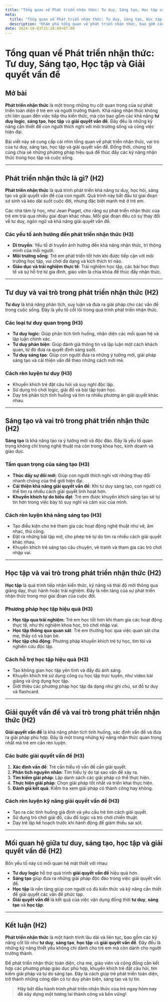 ```yaml
---
title: "Tổng quan về Phát triển nhận thức: Tư duy, Sáng tạo, Học tập và Giải quyết vấn đề"
meta:
  title: "Tổng quan về Phát triển nhận thức: Tư duy, Sáng tạo, Học tập và Giải quyết vấn đề"
  description: "Khám phá tổng quan về phát triển nhận thức, bao gồm các khía cạnh quan trọng như tư duy, sáng tạo, học tập và giải quyết vấn đề cho trẻ và người trưởng thành."
date: 2024-10-03T15:28:09+07:00
---
```


# Tổng quan về Phát triển nhận thức: Tư duy, Sáng tạo, Học tập và Giải quyết vấn đề

## **Mở bài**
**Phát triển nhận thức** là một trong những trụ cột quan trọng của sự phát triển toàn diện ở trẻ em và người trưởng thành. Khả năng nhận thức không chỉ liên quan đến việc tiếp thu kiến thức, mà còn bao gồm các khả năng **tư duy logic**, **sáng tạo**, **học tập** và **giải quyết vấn đề**. Đây đều là những kỹ năng cần thiết để con người thích nghi với môi trường sống và công việc hiện đại.  

Bài viết này sẽ cung cấp cái nhìn tổng quan về phát triển nhận thức, vai trò của tư duy, sáng tạo, học tập và giải quyết vấn đề. Đồng thời, chúng tôi cũng chia sẻ những phương pháp hiệu quả để thúc đẩy các kỹ năng nhận thức trong học tập và cuộc sống.

---

## **Phát triển nhận thức là gì? (H2)**
**Phát triển nhận thức** là quá trình phát triển khả năng tư duy, học hỏi, sáng tạo và giải quyết vấn đề của con người. Quá trình này bắt đầu từ giai đoạn sơ sinh và kéo dài suốt cuộc đời, nhưng đặc biệt mạnh mẽ ở trẻ em.  

Các nhà tâm lý học, như Jean Piaget, cho rằng sự phát triển nhận thức của trẻ em trải qua nhiều giai đoạn khác nhau. Mỗi giai đoạn đều có sự thay đổi về tư duy, ngôn ngữ và khả năng giải quyết vấn đề.  

### **Các yếu tố ảnh hưởng đến phát triển nhận thức (H3)**
- **Di truyền**: Yếu tố di truyền ảnh hưởng đến khả năng nhận thức, trí thông minh của mỗi người.  
- **Môi trường sống**: Trẻ em phát triển tốt hơn khi được tiếp cận với môi trường học tập, vui chơi đa dạng và kích thích trí não.  
- **Giáo dục và trải nghiệm thực tế**: Trải nghiệm học tập, các bài học thực tế và sự hỗ trợ từ gia đình, giáo viên là chìa khóa để thúc đẩy nhận thức.  

---

## **Tư duy và vai trò trong phát triển nhận thức (H2)**
**Tư duy** là khả năng phân tích, suy luận và đưa ra giải pháp cho các vấn đề trong cuộc sống. Đây là yếu tố cốt lõi trong quá trình phát triển nhận thức.  

### **Các loại tư duy quan trọng (H3)**
- **Tư duy logic**: Giúp phân tích tình huống, nhận diện các mối quan hệ và lập luận chính xác.  
- **Tư duy phản biện**: Giúp đánh giá thông tin và lập luận một cách khách quan, từ đó đưa ra quyết định sáng suốt.  
- **Tư duy sáng tạo**: Giúp con người đưa ra những ý tưởng mới, giải pháp sáng tạo và cải thiện vấn đề theo những cách mới mẻ.  

### **Cách rèn luyện tư duy (H3)**
- Khuyến khích trẻ đặt câu hỏi và suy nghĩ độc lập.  
- Sử dụng trò chơi logic, giải đố và bài tập toán học.  
- Dạy trẻ phân tích tình huống và tìm ra nhiều phương án giải quyết khác nhau.  

---

## **Sáng tạo và vai trò trong phát triển nhận thức (H2)**
**Sáng tạo** là khả năng tạo ra ý tưởng mới và độc đáo. Đây là yếu tố quan trọng không chỉ trong nghệ thuật mà còn trong khoa học, kinh doanh và giáo dục.  

### **Tầm quan trọng của sáng tạo (H3)**
- **Thúc đẩy sự đổi mới**: Giúp con người thích nghi với những thay đổi nhanh chóng của thế giới hiện đại.  
- **Cải thiện khả năng giải quyết vấn đề**: Khi tư duy sáng tạo, con người có thể tìm ra nhiều cách giải quyết linh hoạt hơn.  
- **Khuyến khích tự do biểu đạt**: Trẻ em được khuyến khích sáng tạo sẽ tự tin hơn trong việc bày tỏ suy nghĩ và cảm xúc của mình.  

### **Cách rèn luyện khả năng sáng tạo (H3)**
- Tạo điều kiện cho trẻ tham gia các hoạt động nghệ thuật như vẽ, âm nhạc, thủ công.  
- Đặt ra những bài tập mở, cho phép trẻ tự do tìm ra nhiều cách giải quyết khác nhau.  
- Khuyến khích trẻ sáng tạo câu chuyện, vẽ tranh và tham gia các trò chơi nhập vai.  

---

## **Học tập và vai trò trong phát triển nhận thức (H2)**
**Học tập** là quá trình tiếp nhận kiến thức, kỹ năng và thái độ mới thông qua giảng dạy, thực hành hoặc trải nghiệm. Đây là nền tảng của sự phát triển nhận thức trong mọi giai đoạn của cuộc đời.  

### **Phương pháp học tập hiệu quả (H3)**
- **Học tập qua trải nghiệm**: Trẻ em học tốt hơn khi tham gia các hoạt động thực tế, như thí nghiệm khoa học, trò chơi nhập vai.  
- **Học tập thông qua quan sát**: Trẻ em thường học qua việc quan sát cha mẹ, thầy cô và bạn bè.  
- **Học tập chủ động**: Phương pháp khuyến khích trẻ tự học, tìm tòi và nghiên cứu độc lập.  

### **Cách hỗ trợ học tập hiệu quả (H3)**
- Tạo không gian học tập yên tĩnh và đầy đủ ánh sáng.  
- Khuyến khích trẻ sử dụng công cụ học tập trực tuyến, như video bài giảng và ứng dụng học tập.  
- Giới thiệu các phương pháp học tập đa dạng như ghi chú, sơ đồ tư duy và flashcard.  

---

## **Giải quyết vấn đề và vai trò trong phát triển nhận thức (H2)**
**Giải quyết vấn đề** là khả năng phân tích tình huống, xác định vấn đề và đưa ra giải pháp phù hợp. Đây là một trong những kỹ năng nhận thức quan trọng nhất mà trẻ em cần rèn luyện.  

### **Các bước giải quyết vấn đề (H3)**
1. **Xác định vấn đề**: Trẻ cần hiểu rõ vấn đề cần giải quyết.  
2. **Phân tích nguyên nhân**: Tìm hiểu lý do tại sao vấn đề xảy ra.  
3. **Tìm kiếm giải pháp**: Lập danh sách các giải pháp có thể thực hiện.  
4. **Thực hiện giải pháp**: Chọn giải pháp tốt nhất và triển khai thực hiện.  
5. **Đánh giá kết quả**: Kiểm tra xem giải pháp có thành công hay không.  

### **Cách rèn luyện kỹ năng giải quyết vấn đề (H3)**
- Tạo ra các tình huống giả định và yêu cầu trẻ tìm cách giải quyết.  
- Sử dụng trò chơi giải đố, câu đố logic và trò chơi chiến thuật.  
- Dạy trẻ lập kế hoạch trước khi hành động để giảm thiểu sai sót.  

---

## **Mối quan hệ giữa tư duy, sáng tạo, học tập và giải quyết vấn đề (H2)**
Bốn yếu tố này có mối quan hệ mật thiết với nhau:  
- **Tư duy logic** hỗ trợ quá trình **giải quyết vấn đề** hiệu quả hơn.  
- **Sáng tạo** giúp đưa ra những giải pháp độc đáo trong việc giải quyết vấn đề.  
- **Học tập** là nền tảng giúp con người có đủ kiến thức và kỹ năng cần thiết để giải quyết các vấn đề phức tạp.  
- **Giải quyết vấn đề** là kết quả của việc vận dụng đồng thời **tư duy**, **sáng tạo** và **học tập**.  

---

## **Kết luận (H2)**
**Phát triển nhận thức** là một hành trình lâu dài và liên tục, bao gồm các kỹ năng cốt lõi như **tư duy**, **sáng tạo**, **học tập** và **giải quyết vấn đề**. Đây đều là những kỹ năng thiết yếu không chỉ dành cho trẻ em mà còn dành cho người trưởng thành.  

Để phát triển nhận thức toàn diện, cha mẹ, giáo viên và cộng đồng cần kết hợp các phương pháp giáo dục phù hợp, khuyến khích trẻ đặt câu hỏi, tìm kiếm giải pháp và tự do sáng tạo. Đây là cách giúp trẻ phát triển toàn diện, trở thành những công dân có tư duy phản biện, sáng tạo và tự tin.  

> **Hãy bắt đầu hành trình phát triển nhận thức của trẻ ngay hôm nay để xây dựng một tương lai thành công và bền vững!**
